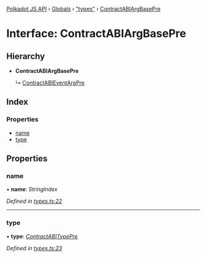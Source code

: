 [Polkadot JS API](../README.md) › [Globals](../globals.md) › ["types"](../modules/_types_.md) › [ContractABIArgBasePre](_types_.contractabiargbasepre.md)

# Interface: ContractABIArgBasePre

## Hierarchy

* **ContractABIArgBasePre**

  ↳ [ContractABIEventArgPre](_types_.contractabieventargpre.md)

## Index

### Properties

* [name](_types_.contractabiargbasepre.md#name)
* [type](_types_.contractabiargbasepre.md#type)

## Properties

###  name

• **name**: *StringIndex*

*Defined in [types.ts:22](https://github.com/polkadot-js/api/blob/fe3de4379f/packages/api-contract/src/types.ts#L22)*

___

###  type

• **type**: *[ContractABITypePre](_types_.contractabitypepre.md)*

*Defined in [types.ts:23](https://github.com/polkadot-js/api/blob/fe3de4379f/packages/api-contract/src/types.ts#L23)*
